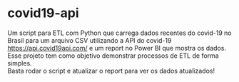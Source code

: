 # covid19-api
Um script para ETL com Python que carrega dados recentes do covid-19 no Brasil para um arquivo CSV utilizando a API do covid-19 <https://api.covid19api.com/> e um report no Power BI que mostra os dados.  
Esse projeto tem como objetivo demonstrar processos de ETL de forma simples.  
Basta rodar o script e atualizar o report para ver os dados atualizados!  
